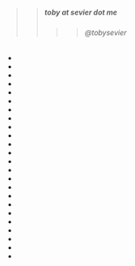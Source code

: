 


>> ##### toby at sevier dot me
>>>> ###### @tobysevier



-
-
-
-
-
-



-
-
-
-
-
-

-
-
-
-
-
-



-
-
-
-
-
-
